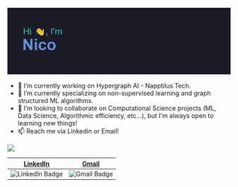 [![MasterHead](./header.png)](https://github.com/nicollorens12/)

- 🔭 I’m currently working on Hypergraph AI - Napptilus Tech.
- 🌱 I’m currently specializing on non-supervised learning and graph structured ML algorithms.
- 👯 I’m looking to collaborate on Computational Science projects (ML, Data Science, Algorithmic efficiency, etc...), but I'm always open to learning new things!
- 📫 Reach me via Linkedin or Email!

<a href="https://github.com/nicollorens12/github-readme-stats" style="margin-top: 10px; display: block;">
  <img height=200 align="center" src="https://github-readme-stats.vercel.app/api/top-langs/?username=nicollorens12&size_weight=0.5&count_weight=0.5&layout=donut&theme=tokyonight&card_width=320" />
</a>

| [LinkedIn](https://www.linkedin.com/in/nico-llorens-660376197/) | [Gmail](mailto:nicollorenss@gmail.com) |
|---|---|
|![LinkedIn Badge](https://img.shields.io/badge/linkedin-%230077B5.svg?style=for-the-badge&logo=linkedin&logoColor=white) | ![Gmail Badge](https://img.shields.io/badge/Gmail-D14836?style=for-the-badge&logo=gmail&logoColor=white) |
